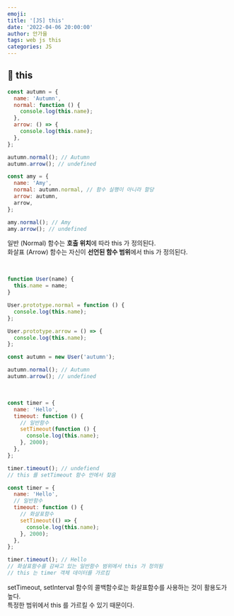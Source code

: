 ```yaml
---
emoji:
title: '[JS] this'
date: '2022-04-06 20:00:00'
author: 안가을
tags: web js this
categories: JS
---
```


## 💙 this

```js
const autumn = {
  name: 'Autumn',
  normal: function () {
    console.log(this.name);
  },
  arrow: () => {
    console.log(this.name);
  },
};

autumn.normal(); // Autumn
autumn.arrow(); // undefined

const amy = {
  name: 'Amy',
  normal: autumn.normal, // 함수 실행이 아니라 할당
  arrow: autumn,
  arrow,
};

amy.normal(); // Amy
amy.arrow(); // undefined
```

일반 (Normal) 함수는 **호출 위치**에 따라 this 가 정의된다.<br />
화살표 (Arrow) 함수는 자신이 **선언된 함수 범위**에서 this 가 정의된다.

<br />

```js
function User(name) {
  this.name = name;
}

User.prototype.normal = function () {
  console.log(this.name);
};

User.prototype.arrow = () => {
  console.log(this.name);
};

const autumn = new User('autumn');

autumn.normal(); // Autumn
autumn.arrow(); // undefined
```

<br />

```js
const timer = {
  name: 'Hello',
  timeout: function () {
    // 일반함수
    setTimeout(function () {
      console.log(this.name);
    }, 2000);
  },
};

timer.timeout(); // undefiend
// this 를 setTimeout 함수 안에서 찾음

const timer = {
  name: 'Hello',
  // 일반함수
  timeout: function () {
    // 화살표함수
    setTimeout(() => {
      console.log(this.name);
    }, 2000);
  },
};

timer.timeout(); // Hello
// 화살표함수를 감싸고 있는 일반함수 범위에서 this 가 정의됨
// this 는 timer 객체 데이터를 가르킴
```

setTimeout, setInterval 함수의 콜백함수로는 화살표함수를 사용하는 것이 활용도가 높다.<br />
특정한 범위에서 this 를 가르킬 수 있기 때문이다.

```toc

```
